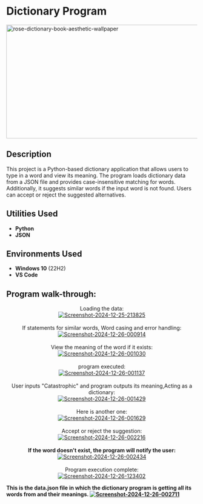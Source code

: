 <h1>Dictionary Program</h1>
<a href="https://ibb.co/y6m5NJj"><img src="https://i.ibb.co/x1KG2QT/rose-dictionary-book-aesthetic-wallpaper.jpg" alt="rose-dictionary-book-aesthetic-wallpaper" width= "1000" height= "300"></a><br/>

<h2>Description</h2>
This project is a Python-based dictionary application that allows users to type in a word and view its meaning. The program loads dictionary data from a JSON file and provides case-insensitive matching for words. Additionally, it suggests similar words if the input word is not found. Users can accept or reject the suggested alternatives.

<h2>Utilities Used</h2>

- <b>Python</b> 
- <b>JSON</b> 

<h2>Environments Used </h2>

- <b>Windows 10</b> (22H2)
- <b>VS Code</b>

<h2>Program walk-through:</h2>

<p align="center">
Loading the data: <br/>
<a href="https://ibb.co/YLQyhGy"><img src="https://i.ibb.co/Vq9QT8Q/Screenshot-2024-12-25-213825.png" alt="Screenshot-2024-12-25-213825" border="0"></a>
<br />
<br />
If statements for similar words, Word casing and error handling: <br/>
<a href="https://ibb.co/ZK3jGzW"><img src="https://i.ibb.co/bLx0Q5z/Screenshot-2024-12-26-000914.png" alt="Screenshot-2024-12-26-000914" border="0"></a>
<br />
<br />
View the meaning of the word if it exists: <br/>
<a href="https://ibb.co/y0JbVMP"><img src="https://i.ibb.co/qBwPx4j/Screenshot-2024-12-26-001030.png" alt="Screenshot-2024-12-26-001030" border="0"></a>
<br />
<br />
program executed: <br/>
<a href="https://ibb.co/Rcp8GBF"><img src="https://i.ibb.co/kXgZV97/Screenshot-2024-12-26-001137.png" alt="Screenshot-2024-12-26-001137" border="0"></a>
<br />
<br />
User inputs "Catastrophic" and program outputs its meaning,Acting as a dictionary: <br/>
<a href="https://imgbb.com/"><img src="https://i.ibb.co/sVbtwwK/Screenshot-2024-12-26-001429.png" alt="Screenshot-2024-12-26-001429" border="0"></a>
<br />
<br />
Here is another one: <br/>
<a href="https://ibb.co/BKG7BCq"><img src="https://i.ibb.co/2YSLdkg/Screenshot-2024-12-26-001629.png" alt="Screenshot-2024-12-26-001629" border="0"></a>
<br />
<br />
Accept or reject the suggestion: <br/>
<a href="https://ibb.co/Y3VFKFg"><img src="https://i.ibb.co/DtjH6Hd/Screenshot-2024-12-26-002216.png" alt="Screenshot-2024-12-26-002216" border="0"></a>
<br />
<br />
<b>If the word doesn't exist, the program will notify the user:</b> <br/>
<a href="https://ibb.co/M9P5LF6"><img src="https://i.ibb.co/4J4gxhd/Screenshot-2024-12-26-002434.png" alt="Screenshot-2024-12-26-002434" border="0"></a>
<br />
<br />
Program execution complete: <br/>
<a href="https://ibb.co/FxWCq1J"><img src="https://i.ibb.co/3rsQYbW/Screenshot-2024-12-26-123402.png" alt="Screenshot-2024-12-26-123402" border="0"></a>

<b>This is the data.json file in which the dictionary program is getting all its words from and their meanings. <b/>
<a href="https://ibb.co/q7CQRr9"><img src="https://i.ibb.co/JmqJzs2/Screenshot-2024-12-26-002711.png" alt="Screenshot-2024-12-26-002711" border="0"></a>

